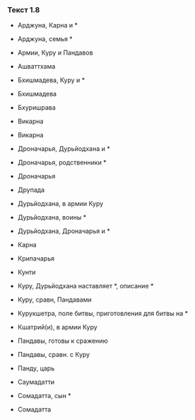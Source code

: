 ### Текст 1.8

- Арджуна, Карна и *

- Арджуна, семья *

- Армии, Куру и Пандавов

- Ашваттхама

- Бхишмадева, Куру и *

- Бхишмадева

- Бхуришрава

- Викарна

- Викарна

- Дроначарья, Дурьйодхана и *

- Дроначарья, родственники *

- Дроначарья

- Друпада

- Дурьйодхана, в армии Куру

- Дурьйодхана, воины *

- Дурьйодхана, Дроначарья и *

- Карна

- Крипачарья

- Кунти

- Куру, Дурьйодхана наставляет *, описание *

- Куру, сравн, Пандавами

- Курукшетра, поле битвы, приготовления для битвы на *

- Кшатрий(и), в армии Куру

- Пандавы, готовы к сражению

- Пандавы, сравн. с Куру

- Панду, царь

- Саумадатти

- Сомадатта, сын *

- Сомадатта
	
